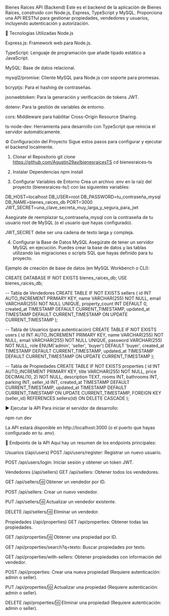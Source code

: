 Bienes Raíces API (Backend)
Este es el backend de la aplicación de Bienes Raíces, construido con Node.js, Express, TypeScript y MySQL. Proporciona una API RESTful para gestionar propiedades, vendedores y usuarios, incluyendo autenticación y autorización.

🚀 Tecnologías Utilizadas
Node.js

Express.js: Framework web para Node.js.

TypeScript: Lenguaje de programación que añade tipado estático a JavaScript.

MySQL: Base de datos relacional.

mysql2/promise: Cliente MySQL para Node.js con soporte para promesas.

bcryptjs: Para el hashing de contraseñas.

jsonwebtoken: Para la generación y verificación de tokens JWT.

dotenv: Para la gestión de variables de entorno.

cors: Middleware para habilitar Cross-Origin Resource Sharing.

ts-node-dev: Herramienta para desarrollo con TypeScript que reinicia el servidor automáticamente.

⚙️ Configuración del Proyecto
Sigue estos pasos para configurar y ejecutar el backend localmente.

1. Clonar el Repositorio
git clone https://github.com/Agustin29av/bienesraicesTS
cd bienesraices-ts

2. Instalar Dependencias
npm install

3. Configurar Variables de Entorno
Crea un archivo .env en la raíz del proyecto (bienesraices-ts/) con las siguientes variables:

DB_HOST=localhost
DB_USER=root
DB_PASSWORD=tu_contraseña_mysql
DB_NAME=bienes_raices_db
PORT=3000
JWT_SECRET=una_clave_secreta_muy_larga_y_segura_para_jwt

Asegúrate de reemplazar tu_contraseña_mysql con la contraseña de tu usuario root de MySQL (o el usuario que hayas configurado).

JWT_SECRET debe ser una cadena de texto larga y compleja.

4. Configurar la Base de Datos MySQL
Asegúrate de tener un servidor MySQL en ejecución. Puedes crear la base de datos y las tablas utilizando las migraciones o scripts SQL que hayas definido para tu proyecto.

Ejemplo de creación de base de datos (en MySQL Workbench o CLI):

CREATE DATABASE IF NOT EXISTS bienes_raices_db;
USE bienes_raices_db;

-- Tabla de Vendedores
CREATE TABLE IF NOT EXISTS sellers (
    id INT AUTO_INCREMENT PRIMARY KEY,
    name VARCHAR(255) NOT NULL,
    email VARCHAR(255) NOT NULL UNIQUE,
    property_count INT DEFAULT 0,
    created_at TIMESTAMP DEFAULT CURRENT_TIMESTAMP,
    updated_at TIMESTAMP DEFAULT CURRENT_TIMESTAMP ON UPDATE CURRENT_TIMESTAMP
);

-- Tabla de Usuarios (para autenticación)
CREATE TABLE IF NOT EXISTS users (
    id INT AUTO_INCREMENT PRIMARY KEY,
    name VARCHAR(255) NOT NULL,
    email VARCHAR(255) NOT NULL UNIQUE,
    password VARCHAR(255) NOT NULL,
    role ENUM('admin', 'seller', 'buyer') DEFAULT 'buyer',
    created_at TIMESTAMP DEFAULT CURRENT_TIMESTAMP,
    updated_at TIMESTAMP DEFAULT CURRENT_TIMESTAMP ON UPDATE CURRENT_TIMESTAMP
);

-- Tabla de Propiedades
CREATE TABLE IF NOT EXISTS properties (
    id INT AUTO_INCREMENT PRIMARY KEY,
    title VARCHAR(255) NOT NULL,
    price DECIMAL(10, 2) NOT NULL,
    description TEXT,
    rooms INT,
    bathrooms INT,
    parking INT,
    seller_id INT,
    created_at TIMESTAMP DEFAULT CURRENT_TIMESTAMP,
    updated_at TIMESTAMP DEFAULT CURRENT_TIMESTAMP ON UPDATE CURRENT_TIMESTAMP,
    FOREIGN KEY (seller_id) REFERENCES sellers(id) ON DELETE CASCADE
);

▶️ Ejecutar la API
Para iniciar el servidor de desarrollo:

npm run dev

La API estará disponible en http://localhost:3000 (o el puerto que hayas configurado en tu .env).

🔑 Endpoints de la API
Aquí hay un resumen de los endpoints principales:

Usuarios (/api/users)
POST /api/users/register: Registrar un nuevo usuario.

POST /api/users/login: Iniciar sesión y obtener un token JWT.

Vendedores (/api/sellers)
GET /api/sellers: Obtener todos los vendedores.

GET /api/sellers/:id: Obtener un vendedor por ID.

POST /api/sellers: Crear un nuevo vendedor.

PUT /api/sellers/:id: Actualizar un vendedor existente.

DELETE /api/sellers/:id: Eliminar un vendedor.

Propiedades (/api/properties)
GET /api/properties: Obtener todas las propiedades.

GET /api/properties/:id: Obtener una propiedad por ID.

GET /api/properties/search?q=texto: Buscar propiedades por texto.

GET /api/properties/with-sellers: Obtener propiedades con información del vendedor.

POST /api/properties: Crear una nueva propiedad (Requiere autenticación: admin o seller).

PUT /api/properties/:id: Actualizar una propiedad (Requiere autenticación: admin o seller).

DELETE /api/properties/:id: Eliminar una propiedad (Requiere autenticación: admin o seller).